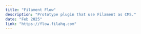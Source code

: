 ```yaml
---
title: "Filament Flow"
description: "Prototype plugin that use Filament as CMS."
date: "Feb 2025"
link: "https://flow.filahq.com"
---
```

